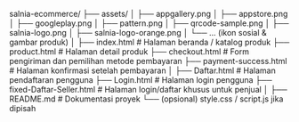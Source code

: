
salnia-ecommerce/
├── assets/
│   ├── appgallery.png
│   ├── appstore.png
│   ├── googleplay.png
│   ├── pattern.png
│   ├── qrcode-sample.png
│   ├── salnia-logo.png
│   ├── salnia-logo-orange.png
│   └── ... (ikon sosial & gambar produk)
│
├── index.html                  # Halaman beranda / katalog produk
├── product.html                # Halaman detail produk
├── checkout.html               # Form pengiriman dan pemilihan metode pembayaran
├── payment-success.html        # Halaman konfirmasi setelah pembayaran
│
├── Daftar.html                 # Halaman pendaftaran pengguna
├── Login.html                  # Halaman login pengguna
├── fixed-Daftar-Seller.html    # Halaman login/daftar khusus untuk penjual
│
├── README.md                   # Dokumentasi proyek
└── (opsional) style.css / script.js jika dipisah
